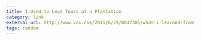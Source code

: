 ```yaml
---
title: I Used to Lead Tours at a Plantation
category: link
external_url: http://www.vox.com/2015/6/29/8847385/what-i-learned-from-leading-tours-about-slavery-at-a-plantation
tags: random
---
```


